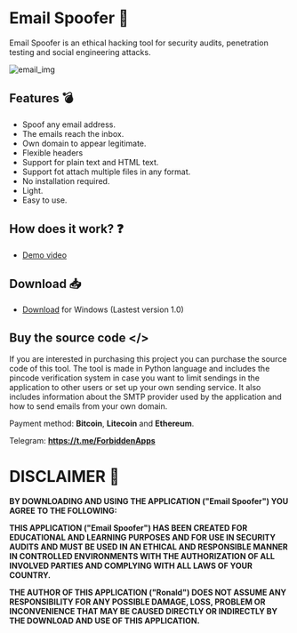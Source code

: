 #  Email Spoofer 📧

Email Spoofer is an ethical hacking tool for security audits, penetration testing and social engineering attacks.

![email_img](https://github.com/ForbiddenApps/Email-Spoofer/assets/164560634/34b0c36e-d263-48ca-8e60-bcbce43a4c21)

## Features 💣

+ Spoof any email address.
+ The emails reach the inbox.
+ Own domain to appear legitimate.
+ Flexible headers
+ Support for plain text and HTML text.
+ Support fot attach multiple files in any format.
+ No installation required.
+ Light.
+ Easy to use.

## How does it work? ❓

+ [Demo video](https://www.youtube.com)

## Download 📥

+ [Download](https://github.com/ForbiddenApps/Email-Spoofer/releases/download/1.0/Email_Spoofer.rar) for Windows (Lastest version 1.0)

 ## Buy the source code </>
 
If you are interested in purchasing this project you can purchase the source code of this tool. The tool is made in Python language and includes the pincode verification system in case you want to limit sendings in the application to other users or set up your own sending service. It also includes information about the SMTP provider used by the application and how to send emails from your own domain.

Payment method: **Bitcoin**, **Litecoin** and **Ethereum**.

Telegram: **https://t.me/ForbiddenApps**

# DISCLAIMER 📜

**BY DOWNLOADING AND USING THE APPLICATION ("Email Spoofer") YOU AGREE TO THE FOLLOWING:**

**THIS APPLICATION ("Email Spoofer") HAS BEEN CREATED FOR EDUCATIONAL AND LEARNING PURPOSES AND FOR USE IN SECURITY AUDITS AND MUST BE USED IN AN ETHICAL AND RESPONSIBLE MANNER IN CONTROLLED ENVIRONMENTS WITH THE AUTHORIZATION OF ALL INVOLVED PARTIES AND COMPLYING WITH ALL LAWS OF YOUR COUNTRY.**

**THE AUTHOR OF THIS APPLICATION ("Ronald") DOES NOT ASSUME ANY RESPONSIBILITY FOR ANY POSSIBLE DAMAGE, LOSS, PROBLEM OR INCONVENIENCE THAT MAY BE CAUSED DIRECTLY OR INDIRECTLY BY THE DOWNLOAD AND USE OF THIS APPLICATION.**
